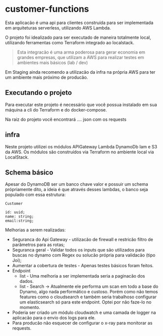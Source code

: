 # customer-functions

Esta aplicacão é uma api para clientes construída para ser implementada em arquiteturas serverless, utilizando AWS Lambda.

O projeto foi idealizado para ser executado de maneira totalmente local, utilizando ferramentas como Terraform integrado ao localstack.

>Esta integracão é uma arma poderosa para gerar economia em grandes empresas, que utilizam a AWS para realizar testes em ambientes mais básicos (lab / dev)

Em Staging ainda recomendo a utilizacão da infra na própria AWS para ter um ambiente mais próximo de producão.

## Executando o projeto

Para executar este projeto é necessário que você possua instalado em sua máquina a cli do Terraform e do docker-compose.


Na raiz do projeto você encontrará .... json com os requests

## infra

Neste projeto utilizei os módulos APIGateway Lambda DynamoDb Iam e S3 da AWS. Os módulos são construídos via Terraform no ambiente local via LocalStack.

## Schema básico

Apesar do DynamoDB ser um banco chave valor e possuir um schema própriamente dito, a ideia é que através desses lambdas, o banco seja populado com essa estrutura:

```
Customer

id: uuid;
name: string;
email:string;
```

Melhorias a serem realizadas:
- Seguranca do Api Gateway - utilizacão de firewall e restricão filtro de parâmetros para as rotas;
- Seguranca geral - Validar todos os inputs que são utilizados para buscas no dynamo com Regex ou solucão própria para validacão (tipo Joi);
- Aumentar a cobertura de testes - Apenas testes básicos foram feitos.
- Endpoint
  - list - Uma melhoria a ser implementada seria a paginacão dos dados.
  - list - Search -> Atualmente ele performa um scan em todo a base do Dynamo, algo nada performático e custoso. Porém como não temos features como o cloudsearch e também seria trabalhoso configurar um elasticsearch só para este endpoint. Optei por não faze-lo no momento.
- Poderia ser criado um módulo cloudwatch e uma camada de logger na aplicacão para o envio dos logs para ele. 
- Para producão não esquecer de configurar o x-ray para monitorar as requests.

